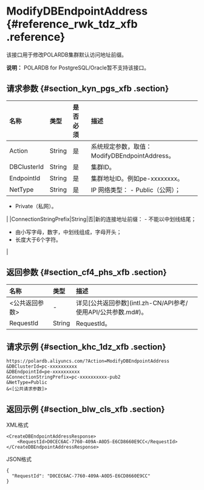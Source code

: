 # ModifyDBEndpointAddress {#reference_rwk_tdz_xfb .reference}

该接口用于修改POLARDB集群默认访问地址前缀。

**说明：** POLARDB for PostgreSQL/Oracle暂不支持该接口。

## 请求参数 {#section_kyn_pgs_xfb .section}

|名称|类型|是否必须|描述|
|:-|:-|:---|:-|
|Action|String|是|系统规定参数，取值：ModifyDBEndpointAddress。|
|DBClusterId|String|是|集群ID。|
|EndpointId|String|是|集群地址ID。例如pe-xxxxxxxx。|
|NetType|String|是|IP 网络类型： -   Public（公网）；
-   Private（私网）。

 |
|ConnectionStringPrefix|String|否|新的连接地址前缀： -   不能以中划线结尾；
-   由小写字母，数字，中划线组成，字母开头；
-   长度大于6个字符。

 |

## 返回参数 {#section_cf4_phs_xfb .section}

|名称|类型|描述|
|:-|:-|:-|
|<公共返回参数\>|-|详见[公共返回参数](intl.zh-CN/API参考/ 使用API/公共参数.md#)。|
|RequestId|String|RequestId。|

## 请求示例 {#section_khc_1dz_xfb .section}

``` {#codeblock_h4m_o5g_h9w}
https://polardb.aliyuncs.com/?Action=ModifyDBEndpointAddress
&DBClusterId=pc-xxxxxxxxxx
&DBEndpointId=pe-xxxxxxxxxx
&ConnectionStringPrefix=pc-xxxxxxxxxx-pub2
&NetType=Public
&<[公共请求参数]>
```

## 返回示例 {#section_blw_cls_xfb .section}

XML格式

``` {#codeblock_mv7_to0_28x}
<CreateDBEndpointAddressResponse>  
    <RequestId>D0CEC6AC-7760-409A-A0D5-E6CD8660E9CC</RequestId>
</CreateDBEndpointAddressResponse>
```

JSON格式

``` {#codeblock_kax_luv_jcv}
{
  "RequestId": "D0CEC6AC-7760-409A-A0D5-E6CD8660E9CC"
}
```


